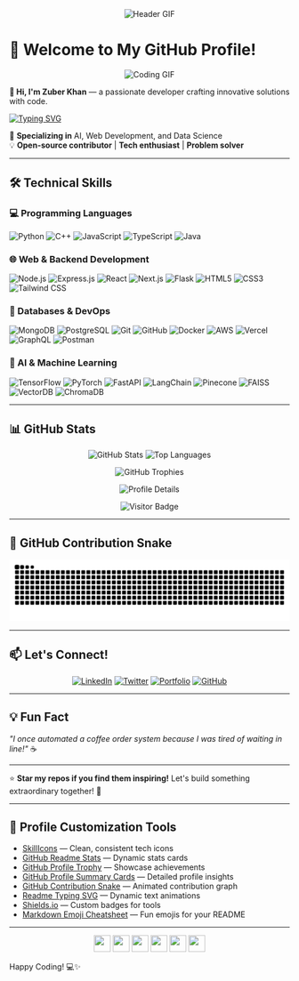 <div align="center">
  <img src="https://media.giphy.com/media/qgQUggAC3Pfv687qPC/giphy.gif" alt="Header GIF" width="600"/>
</div>

# 🌟 Welcome to My GitHub Profile!

<p align="center">
  <img src="https://media.giphy.com/media/LnQjpWaON8nhr21vNW/giphy.gif" alt="Coding GIF" width="80" />
</p>

**👋 Hi, I'm Zuber Khan** — a passionate developer crafting innovative solutions with code.

[![Typing SVG](https://readme-typing-svg.herokuapp.com?font=Architects+Daughter&color=FF6F61&size=30&lines=Building+AI-Powered+Solutions;Full-Stack+Web+Developer;Data+Science+Explorer)](https://git.io/typing-svg)

🚀 **Specializing in** AI, Web Development, and Data Science  
💡 **Open-source contributor** | **Tech enthusiast** | **Problem solver**

---

## 🛠️ Technical Skills

### 💻 Programming Languages
<p align="left">
  <img src="https://skillicons.dev/icons?i=python" alt="Python" height="40" />
  <img src="https://skillicons.dev/icons?i=cpp" alt="C++" height="40" />
  <img src="https://skillicons.dev/icons?i=javascript" alt="JavaScript" height="40" />
  <img src="https://skillicons.dev/icons?i=typescript" alt="TypeScript" height="40" />
  <img src="https://skillicons.dev/icons?i=java" alt="Java" height="40" />
</p>

### 🌐 Web & Backend Development
<p align="left">
  <img src="https://skillicons.dev/icons?i=nodejs" alt="Node.js" height="40" />
  <img src="https://skillicons.dev/icons?i=express" alt="Express.js" height="40" />
  <img src="https://skillicons.dev/icons?i=react" alt="React" height="40" />
  <img src="https://skillicons.dev/icons?i=nextjs" alt="Next.js" height="40" />
  <img src="https://skillicons.dev/icons?i=flask" alt="Flask" height="40" />
  <img src="https://skillicons.dev/icons?i=html" alt="HTML5" height="40" />
  <img src="https://skillicons.dev/icons?i=css" alt="CSS3" height="40" />
  <img src="https://skillicons.dev/icons?i=tailwind" alt="Tailwind CSS" height="40" />
</p>

### 💾 Databases & DevOps
<p align="left">
  <img src="https://skillicons.dev/icons?i=mongodb" alt="MongoDB" height="40" />
  <img src="https://skillicons.dev/icons?i=postgresql" alt="PostgreSQL" height="40" />
  <img src="https://skillicons.dev/icons?i=git" alt="Git" height="40" />
  <img src="https://skillicons.dev/icons?i=github" alt="GitHub" height="40" />
  <img src="https://skillicons.dev/icons?i=docker" alt="Docker" height="40" />
  <img src="https://skillicons.dev/icons?i=aws" alt="AWS" height="40" />
  <img src="https://skillicons.dev/icons?i=vercel" alt="Vercel" height="40" />
  <img src="https://skillicons.dev/icons?i=graphql" alt="GraphQL" height="40" />
  <img src="https://skillicons.dev/icons?i=postman" alt="Postman" height="40" />
</p>

### 🤖 AI & Machine Learning
<p align="left">
  <img src="https://skillicons.dev/icons?i=tensorflow" alt="TensorFlow" height="40" />
  <img src="https://skillicons.dev/icons?i=pytorch" alt="PyTorch" height="40" />
  <img src="https://skillicons.dev/icons?i=fastapi" alt="FastAPI" height="40" />
  <img src="https://img.shields.io/badge/LangChain-000000?style=flat-square&logo=langchain&logoColor=white" alt="LangChain" height="40" />
  <img src="https://img.shields.io/badge/Pinecone-00C4B4?style=flat-square&logo=pinecone&logoColor=white" alt="Pinecone" height="40" />
  <img src="https://img.shields.io/badge/FAISS-0078D4?style=flat-square&logo=facebook&logoColor=white" alt="FAISS" height="40" />
  <img src="https://img.shields.io/badge/VectorDB-4B0082?style=flat-square&logo=database&logoColor=white" alt="VectorDB" height="40" />
  <img src="https://img.shields.io/badge/ChromaDB-DB4C3A?style=flat-square&logo=database&logoColor=white" alt="ChromaDB" height="40" />
</p>

---

## 📊 GitHub Stats

<p align="center">
  <img src="https://github-readme-stats.vercel.app/api?username=zuberkhan01st&show_icons=true&theme=dracula&hide_border=true" alt="GitHub Stats" width="400" />
  <img src="https://github-readme-stats.vercel.app/api/top-langs/?username=zuberkhan01st&layout=compact&theme=dracula&hide_border=true" alt="Top Languages" width="300" />
</p>

<p align="center">
  <img src="https://github-profile-trophy.vercel.app/?username=zuberkhan01st&theme=dracula&no-frame=true&margin-w=10&column=6" alt="GitHub Trophies" />
</p>

<p align="center">
  <img src="http://github-profile-summary-cards.vercel.app/api/cards/profile-details?username=zuberkhan01st&theme=dracula" alt="Profile Details" width="500" />
</p>

<p align="center">
  <img src="https://visitor-badge.laobi.icu/badge?page_id=zuberkhan01st" alt="Visitor Badge" />
</p>

---

## 🐍 GitHub Contribution Snake

<p align="center">
  <img src="https://raw.githubusercontent.com/zuberkhan01st/zuberkhan01st/output/github-snake.svg" alt="GitHub Snake" />
</p>

---

## 📫 Let's Connect!

<p align="center">
  <a href="https://www.linkedin.com/in/zuber-khan-01st/"><img src="https://skillicons.dev/icons?i=linkedin" alt="LinkedIn" height="40" /></a>
  <a href="https://twitter.com/zuberkhan01st"><img src="https://skillicons.dev/icons?i=twitter" alt="Twitter" height="40" /></a>
  <a href="https://zuberkhan01st.vercel.app"><img src="https://skillicons.dev/icons?i=vercel" alt="Portfolio" height="40" /></a>
  <a href="https://github.com/zuberkhan01st"><img src="https://skillicons.dev/icons?i=github" alt="GitHub" height="40" /></a>
</p>

---

## 💡 Fun Fact

*"I once automated a coffee order system because I was tired of waiting in line!"* ☕

---

⭐ **Star my repos if you find them inspiring!** Let's build something extraordinary together! 🚀

---

## 🎨 Profile Customization Tools

- [SkillIcons](https://skillicons.dev) — Clean, consistent tech icons
- [GitHub Readme Stats](https://github.com/anuraghazra/github-readme-stats) — Dynamic stats cards
- [GitHub Profile Trophy](https://github.com/ryo-ma/github-profile-trophy) — Showcase achievements
- [GitHub Profile Summary Cards](https://github.com/vn7n24fzkq/github-profile-summary-cards) — Detailed profile insights
- [GitHub Contribution Snake](https://github.com/Platane/snk) — Animated contribution graph
- [Readme Typing SVG](https://github.com/DenverCoder1/readme-typing-svg) — Dynamic text animations
- [Shields.io](https://shields.io) — Custom badges for tools
- [Markdown Emoji Cheatsheet](https://github.com/ikatyang/emoji-cheat-sheet) — Fun emojis for your README

---

<div align="center">
  <img src="https://cultofthepartyparrot.com/parrots/hd/githubparrot.gif" width="30" height="30"/>
  <img src="https://cultofthepartyparrot.com/parrots/hd/opensourceparrot.gif" width="30" height="30"/>
  <img src="https://cultofthepartyparrot.com/parrots/hd/laptop_parrot.gif" width="30" height="30"/>
  <img src="https://cultofthepartyparrot.com/parrots/hd/scienceparrot.gif" width="30" height="30"/>
  <img src="https://cultofthepartyparrot.com/parrots/hd/dealwithitnowparrot.gif" width="30" height="30"/>
  <img src="https://cultofthepartyparrot.com/parrots/hd/60fpsparrot.gif" width="30" height="30"/>
</div>

Happy Coding! 💻✨
